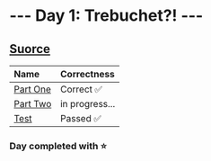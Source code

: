 # --- Day 1: Trebuchet?! ---

## [Suorce](http://adventofcode.com/2023/day/1)

| Name                                                                                      | Correctness    |
| :---------------------------------------------------------------------------------------- | :------------- |
| [Part One](https://github.com/ssynowiec/AdventOfCode/blob/main/2023/Day%2001/part-one.ts) | Correct ✅     |
| [Part Two](https://github.com/ssynowiec/AdventOfCode/blob/main/2023/Day%2001/part-two.ts) | in progress... |
| [Test](https://github.com/ssynowiec/AdventOfCode/blob/main/2023/Day%2001/test.ts)         | Passed ✅      |

### Day completed with ⭐
